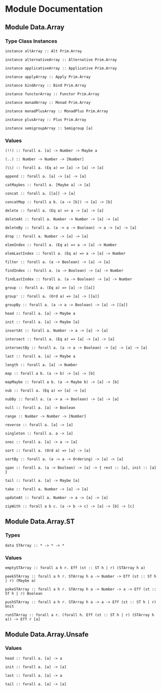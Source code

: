# Module Documentation

## Module Data.Array

### Type Class Instances

    instance altArray :: Alt Prim.Array

    instance alternativeArray :: Alternative Prim.Array

    instance applicativeArray :: Applicative Prim.Array

    instance applyArray :: Apply Prim.Array

    instance bindArray :: Bind Prim.Array

    instance functorArray :: Functor Prim.Array

    instance monadArray :: Monad Prim.Array

    instance monadPlusArray :: MonadPlus Prim.Array

    instance plusArray :: Plus Prim.Array

    instance semigroupArray :: Semigroup [a]


### Values

    (!!) :: forall a. [a] -> Number -> Maybe a

    (..) :: Number -> Number -> [Number]

    (\\) :: forall a. (Eq a) => [a] -> [a] -> [a]

    append :: forall a. [a] -> [a] -> [a]

    catMaybes :: forall a. [Maybe a] -> [a]

    concat :: forall a. [[a]] -> [a]

    concatMap :: forall a b. (a -> [b]) -> [a] -> [b]

    delete :: forall a. (Eq a) => a -> [a] -> [a]

    deleteAt :: forall a. Number -> Number -> [a] -> [a]

    deleteBy :: forall a. (a -> a -> Boolean) -> a -> [a] -> [a]

    drop :: forall a. Number -> [a] -> [a]

    elemIndex :: forall a. (Eq a) => a -> [a] -> Number

    elemLastIndex :: forall a. (Eq a) => a -> [a] -> Number

    filter :: forall a. (a -> Boolean) -> [a] -> [a]

    findIndex :: forall a. (a -> Boolean) -> [a] -> Number

    findLastIndex :: forall a. (a -> Boolean) -> [a] -> Number

    group :: forall a. (Eq a) => [a] -> [[a]]

    group' :: forall a. (Ord a) => [a] -> [[a]]

    groupBy :: forall a. (a -> a -> Boolean) -> [a] -> [[a]]

    head :: forall a. [a] -> Maybe a

    init :: forall a. [a] -> Maybe [a]

    insertAt :: forall a. Number -> a -> [a] -> [a]

    intersect :: forall a. (Eq a) => [a] -> [a] -> [a]

    intersectBy :: forall a. (a -> a -> Boolean) -> [a] -> [a] -> [a]

    last :: forall a. [a] -> Maybe a

    length :: forall a. [a] -> Number

    map :: forall a b. (a -> b) -> [a] -> [b]

    mapMaybe :: forall a b. (a -> Maybe b) -> [a] -> [b]

    nub :: forall a. (Eq a) => [a] -> [a]

    nubBy :: forall a. (a -> a -> Boolean) -> [a] -> [a]

    null :: forall a. [a] -> Boolean

    range :: Number -> Number -> [Number]

    reverse :: forall a. [a] -> [a]

    singleton :: forall a. a -> [a]

    snoc :: forall a. [a] -> a -> [a]

    sort :: forall a. (Ord a) => [a] -> [a]

    sortBy :: forall a. (a -> a -> Ordering) -> [a] -> [a]

    span :: forall a. (a -> Boolean) -> [a] -> { rest :: [a], init :: [a] }

    tail :: forall a. [a] -> Maybe [a]

    take :: forall a. Number -> [a] -> [a]

    updateAt :: forall a. Number -> a -> [a] -> [a]

    zipWith :: forall a b c. (a -> b -> c) -> [a] -> [b] -> [c]


## Module Data.Array.ST

### Types

    data STArray :: * -> * -> *


### Values

    emptySTArray :: forall a h r. Eff (st :: ST h | r) (STArray h a)

    peekSTArray :: forall a h r. STArray h a -> Number -> Eff (st :: ST h | r) (Maybe a)

    pokeSTArray :: forall a h r. STArray h a -> Number -> a -> Eff (st :: ST h | r) Boolean

    pushSTArray :: forall a h r. STArray h a -> a -> Eff (st :: ST h | r) Unit

    runSTArray :: forall a r. (forall h. Eff (st :: ST h | r) (STArray h a)) -> Eff r [a]


## Module Data.Array.Unsafe

### Values

    head :: forall a. [a] -> a

    init :: forall a. [a] -> [a]

    last :: forall a. [a] -> a

    tail :: forall a. [a] -> [a]